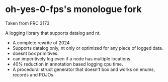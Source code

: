 # oh-yes-0-fps's monologue fork
Taken from FRC 3173

A logging library that supports datalog and nt.

- A complete rewrite of 2024.
- Supports datalog only, nt only or optimized for any piece of logged data.
- doesnt box primitives.
- can imperitively log even if a node has multiple locations.
- 40% reduction in annotation based logging cpu time.
- A procedural struct generator that doesn't box and works on enums, records and POJOs.